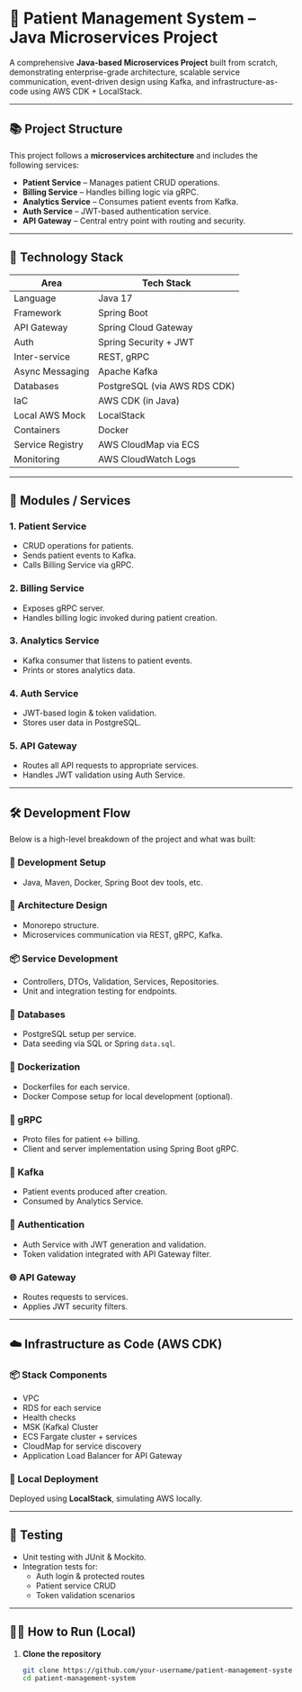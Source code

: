 # 🏥 Patient Management System – Java Microservices Project

A comprehensive **Java-based Microservices Project** built from scratch, demonstrating enterprise-grade architecture, scalable service communication, event-driven design using Kafka, and infrastructure-as-code using AWS CDK + LocalStack.

---

## 📚 Project Structure

This project follows a **microservices architecture** and includes the following services:

- **Patient Service** – Manages patient CRUD operations.
- **Billing Service** – Handles billing logic via gRPC.
- **Analytics Service** – Consumes patient events from Kafka.
- **Auth Service** – JWT-based authentication service.
- **API Gateway** – Central entry point with routing and security.

---

## 🚀 Technology Stack

| Area            | Tech Stack                                                                 |
|-----------------|----------------------------------------------------------------------------|
| Language        | Java 17                                                                     |
| Framework       | Spring Boot                                                                 |
| API Gateway     | Spring Cloud Gateway                                                        |
| Auth            | Spring Security + JWT                                                       |
| Inter-service   | REST, gRPC                                                                  |
| Async Messaging | Apache Kafka                                                                |
| Databases       | PostgreSQL (via AWS RDS CDK)                                                |
| IaC             | AWS CDK (in Java)                                                           |
| Local AWS Mock  | LocalStack                                                                  |
| Containers      | Docker                                                                      |
| Service Registry| AWS CloudMap via ECS                                                        |
| Monitoring      | AWS CloudWatch Logs                                                         |

---

## 📂 Modules / Services

### 1. **Patient Service**
- CRUD operations for patients.
- Sends patient events to Kafka.
- Calls Billing Service via gRPC.

### 2. **Billing Service**
- Exposes gRPC server.
- Handles billing logic invoked during patient creation.

### 3. **Analytics Service**
- Kafka consumer that listens to patient events.
- Prints or stores analytics data.

### 4. **Auth Service**
- JWT-based login & token validation.
- Stores user data in PostgreSQL.

### 5. **API Gateway**
- Routes all API requests to appropriate services.
- Handles JWT validation using Auth Service.

---

## 🛠️ Development Flow

Below is a high-level breakdown of the project and what was built:

### 🔧 Development Setup
- Java, Maven, Docker, Spring Boot dev tools, etc.

### 📐 Architecture Design
- Monorepo structure.
- Microservices communication via REST, gRPC, Kafka.

### 📦 Service Development
- Controllers, DTOs, Validation, Services, Repositories.
- Unit and integration testing for endpoints.

### 🐘 Databases
- PostgreSQL setup per service.
- Data seeding via SQL or Spring `data.sql`.

### 🐳 Dockerization
- Dockerfiles for each service.
- Docker Compose setup for local development (optional).

### 📡 gRPC
- Proto files for patient ↔ billing.
- Client and server implementation using Spring Boot gRPC.

### 📨 Kafka
- Patient events produced after creation.
- Consumed by Analytics Service.

### 🔐 Authentication
- Auth Service with JWT generation and validation.
- Token validation integrated with API Gateway filter.

### 🌐 API Gateway
- Routes requests to services.
- Applies JWT security filters.

---

## ☁️ Infrastructure as Code (AWS CDK)

### 📦 Stack Components
- VPC
- RDS for each service
- Health checks
- MSK (Kafka) Cluster
- ECS Fargate cluster + services
- CloudMap for service discovery
- Application Load Balancer for API Gateway

### 🧪 Local Deployment
Deployed using **LocalStack**, simulating AWS locally.

---

## 🧪 Testing

- Unit testing with JUnit & Mockito.
- Integration tests for:
  - Auth login & protected routes
  - Patient service CRUD
  - Token validation scenarios

---

## 🧑‍💻 How to Run (Local)

1. **Clone the repository**
   ```bash
   git clone https://github.com/your-username/patient-management-system.git
   cd patient-management-system
